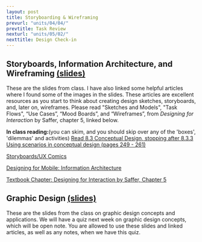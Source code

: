 ```yaml
---
layout: post
title: Storyboarding & Wireframing
prevurl: "units/04/04/"
prevtitle: Task Review
nexturl: "units/05/02/"
nexttitle: Design Check-in
---
```


## Storyboards, Information Architecture, and Wireframing [(slides)](https://docs.google.com/presentation/d/1_UwiKCvD_WDXUBOmvZzOHRzehJv_8MOXATCgQ4Tlk4Y/edit?usp=sharing)

These are the slides from class. I have also linked some helpful articles where I found some of the images in the slides. These articles are excellent resources as you start to think about creating design sketches, storyboards, and, later on, wireframes. Please read "Sketches and Models", "Task Flows", “Use Cases”, “Mood Boards”, and “Wireframes”, from _Designing for Interaction_ by Saffer, chapter 5, linked below.

**In class reading:**(you can skim, and you should skip over any of the 'boxes', 'dilemmas' and activities) [Read 8.3 Conceptual Design, stopping after 8.3.3 Using scenarios in conceptual design (pages 249 - 261)](https://drive.google.com/file/d/1W3ZWV7AothRckJOUZjqCR4f8Po1QBlly/view?usp=sharing) 



[Storyboards/UX Comics](https://constructive.co/insight/ux-comics-visually-communicating-user-experiences/)

[Designing for Mobile: Information Architecture](https://www.uxbooth.com/articles/designing-for-mobile-part-1-information-architecture/)

[Textbook Chapter: Designing for Interaction by Saffer, Chapter 5](https://ruexperienced.files.wordpress.com/2009/02/saffer_designing4interactionch5.pdf)

## Graphic Design [(slides)](https://docs.google.com/presentation/d/1oMyST3RfofGQgSNouFWdeSYlxusEVSZLyPb2VJ3a0_I/edit?usp=sharing)

These are the slides from the class on graphic design concepts and applications. We will have a quiz next week on graphic design concepts, which will be open note. You are allowed to use these slides and linked articles, as well as any notes, when we have this quiz.
